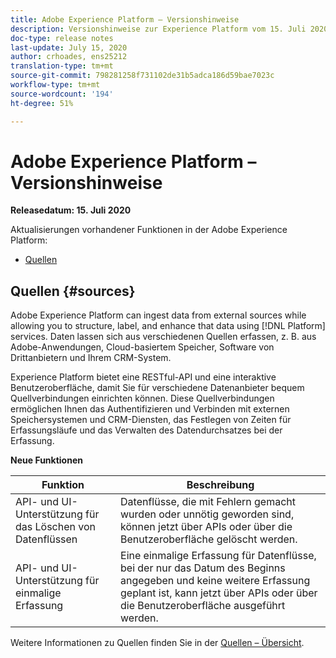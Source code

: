 ```yaml
---
title: Adobe Experience Platform – Versionshinweise
description: Versionshinweise zur Experience Platform vom 15. Juli 2020
doc-type: release notes
last-update: July 15, 2020
author: crhoades, ens25212
translation-type: tm+mt
source-git-commit: 798281258f731102de31b5adca186d59bae7023c
workflow-type: tm+mt
source-wordcount: '194'
ht-degree: 51%

---
```



# Adobe Experience Platform – Versionshinweise

**Releasedatum: 15. Juli 2020**

Aktualisierungen vorhandener Funktionen in der Adobe Experience Platform:

- [Quellen](#sources)

## Quellen {#sources}

Adobe Experience Platform can ingest data from external sources while allowing you to structure, label, and enhance that data using [!DNL Platform] services. Daten lassen sich aus verschiedenen Quellen erfassen, z. B. aus Adobe-Anwendungen, Cloud-basiertem Speicher, Software von Drittanbietern und Ihrem CRM-System.

Experience Platform bietet eine RESTful-API und eine interaktive Benutzeroberfläche, damit Sie für verschiedene Datenanbieter bequem Quellverbindungen einrichten können. Diese Quellverbindungen ermöglichen Ihnen das Authentifizieren und Verbinden mit externen Speichersystemen und CRM-Diensten, das Festlegen von Zeiten für Erfassungsläufe und das Verwalten des Datendurchsatzes bei der Erfassung.

**Neue Funktionen**

| Funktion | Beschreibung |
| ------- | ----------- |
| API- und UI-Unterstützung für das Löschen von Datenflüssen | Datenflüsse, die mit Fehlern gemacht wurden oder unnötig geworden sind, können jetzt über APIs oder über die Benutzeroberfläche gelöscht werden. |
| API- und UI-Unterstützung für einmalige Erfassung | Eine einmalige Erfassung für Datenflüsse, bei der nur das Datum des Beginns angegeben und keine weitere Erfassung geplant ist, kann jetzt über APIs oder über die Benutzeroberfläche ausgeführt werden. |

Weitere Informationen zu Quellen finden Sie in der [Quellen – Übersicht](../../sources/home.md).